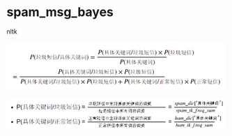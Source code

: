 # spam_msg_bayes
nltk

![](https://github.com/davidkorea/spam_msg_bayes/blob/master/image/1.png)

![](https://github.com/davidkorea/spam_msg_bayes/blob/master/image/2.png)

